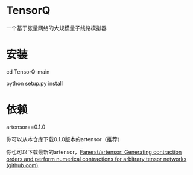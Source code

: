 # TensorQ
一个基于张量网络的大规模量子线路模拟器

# 安装

cd <yourpath>TensorQ-main

python setup.py install

# 依赖

artensor==0.1.0

你可以从本仓库下载0.1.0版本的artensor（推荐）

你也可以下载最新的artensor，[Fanerst/artensor: Generating contraction orders and perform numerical contractions for arbitrary tensor networks (github.com)](https://github.com/Fanerst/artensor)

